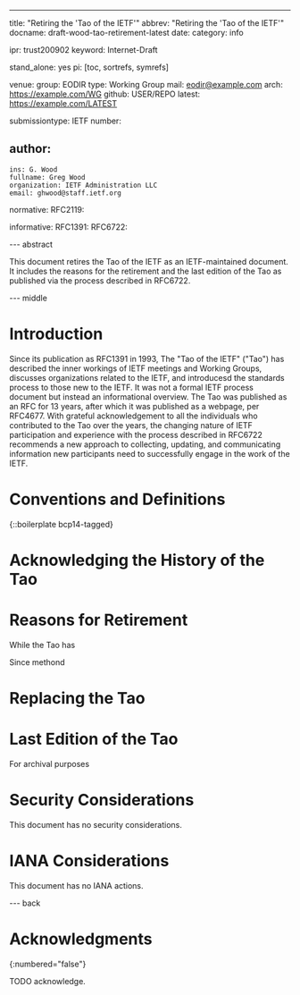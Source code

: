 ---
title: "Retiring the 'Tao of the IETF'"
abbrev: "Retiring the 'Tao of the IETF'"
docname: draft-wood-tao-retirement-latest
date:
category: info

ipr: trust200902
keyword: Internet-Draft

stand_alone: yes
pi: [toc, sortrefs, symrefs]

venue:
  group: EODIR
  type: Working Group
  mail: eodir@example.com
  arch: https://example.com/WG
  github: USER/REPO
  latest: https://example.com/LATEST

submissiontype: IETF
number:

author:
 -
    ins: G. Wood
    fullname: Greg Wood
    organization: IETF Administration LLC
    email: ghwood@staff.ietf.org

normative:
  RFC2119:

informative:
  RFC1391:
  RFC6722:

--- abstract

This document retires the Tao of the IETF as an IETF-maintained document. It includes the reasons for the retirement and the last edition of the Tao as published via the process described in RFC6722.


--- middle

# Introduction

Since its publication as RFC1391 in 1993, The "Tao of the IETF" ("Tao") has described the inner workings of IETF meetings and Working Groups, discusses organizations related to the IETF, and introducesd the standards process to those new to the IETF. It was not a formal IETF process document but instead an informational overview. The Tao was published as an RFC for 13 years, after which it was published as a webpage, per RFC4677. With grateful acknowledgement to all the individuals who contributed to the Tao over the years, the changing nature of IETF participation and experience with the process described in RFC6722 recommends a new approach to collecting, updating, and communicating information new participants need to successfully engage in the work of the IETF.

# Conventions and Definitions

{::boilerplate bcp14-tagged}

# Acknowledging the History of the Tao

# Reasons for Retirement
While the Tao has 

Since methond

# Replacing the Tao

# Last Edition of the Tao
For archival purposes 

# Security Considerations

This document has no security considerations.


# IANA Considerations

This document has no IANA actions.


--- back

# Acknowledgments
{:numbered="false"}

TODO acknowledge.
